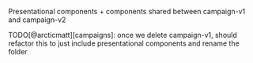 Presentational components + components shared between campaign-v1 and campaign-v2

TODO[@arcticmatt][campaigns]: once we delete campaign-v1, should refactor this to just include presentational components and rename the folder